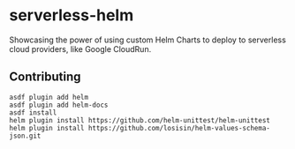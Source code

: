 # serverless-helm
Showcasing the power of using custom Helm Charts to deploy to serverless cloud providers, like Google CloudRun.

## Contributing

```shell
asdf plugin add helm
asdf plugin add helm-docs
asdf install
helm plugin install https://github.com/helm-unittest/helm-unittest
helm plugin install https://github.com/losisin/helm-values-schema-json.git

```
